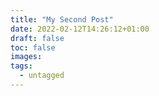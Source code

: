 ```yaml
---
title: "My Second Post"
date: 2022-02-12T14:26:12+01:00
draft: false
toc: false
images:
tags:
  - untagged
---
```


